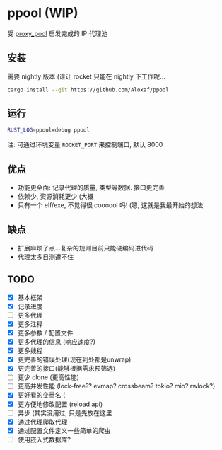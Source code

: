 # ppool (WIP)

受 [proxy_pool](https://github.com/jhao104/proxy_pool) 启发完成的 IP 代理池

## 安装

需要 nightly 版本 (谁让 rocket 只能在 nightly 下工作呢...

```bash
cargo install --git https://github.com/Aloxaf/ppool
```

## 运行

```bash
RUST_LOG=ppool=debug ppool
```

注: 可通过环境变量 `ROCKET_PORT` 来控制端口, 默认 8000

## 优点

- 功能更全面: 记录代理的质量, 类型等数据. 接口更完善
- 依赖少, 资源消耗更少 (大概
- 只有一个 elf/exe, 不觉得很 coooool 吗! (嗯, 这就是我最开始的想法

## 缺点

- 扩展麻烦了点...复杂的规则目前只能硬编码进代码
- 代理太多目测遭不住

## TODO

- [x] 基本框架
- [x] 记录进度
- [ ] 更多代理
- [x] 更多注释
- [x] 更多参数 / 配置文件
- [x] 更多代理的信息 <s>(响应速度?)</s>
- [x] 更多线程
- [x] 更完善的错误处理(现在到处都是unwrap)
- [x] 更完善的接口(能够根据需求预筛选)
- [ ] 更少 clone (更高性能)
- [ ] 更高并发性能 (lock-free?? evmap? crossbeam? tokio? mio? rwlock?)
- [x] 更好看的变量名 (
- [x] 更方便地修改配置 (reload api)
- [ ] 异步 (其实没用过, 只是先放在这里
- [x] 通过代理爬取代理
- [x] 通过配置文件定义一些简单的爬虫
- [ ] 使用嵌入式数据库?
